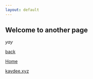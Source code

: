 ```yaml
---
layout: default
---
```


## Welcome to another page

_yay_

[back](./)


[Home](./)

[kaydee.xyz](.//)
